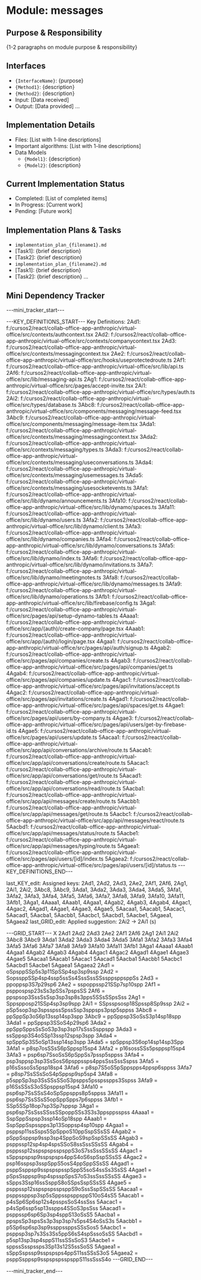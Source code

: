 # Module: messages

## Purpose & Responsibility
{1-2 paragraphs on module purpose & responsibility}

## Interfaces
* `{InterfaceName}`: {purpose}
* `{Method1}`: {description}
* `{Method2}`: {description}
* Input: [Data received]
* Output: [Data provided]
...

## Implementation Details
* Files: [List with 1-line descriptions]
* Important algorithms: [List with 1-line descriptions]
* Data Models
    * `{Model1}`: {description}
    * `{Model2}`: {description}

## Current Implementation Status
* Completed: [List of completed items]
* In Progress: [Current work]
* Pending: [Future work]

## Implementation Plans & Tasks
* `implementation_plan_{filename1}.md`
* [Task1]: {brief description}
* [Task2]: {brief description}
* `implementation_plan_{filename2}.md`
* [Task1]: {brief description}
* [Task2]: {brief description} 
...

## Mini Dependency Tracker
---mini_tracker_start---

---KEY_DEFINITIONS_START---
Key Definitions:
2Ad1: f:/cursos2/react/collab-office-app-anthropic/virtual-office/src/contexts/authcontext.tsx
2Ad2: f:/cursos2/react/collab-office-app-anthropic/virtual-office/src/contexts/companycontext.tsx
2Ad3: f:/cursos2/react/collab-office-app-anthropic/virtual-office/src/contexts/messagingcontext.tsx
2Ae2: f:/cursos2/react/collab-office-app-anthropic/virtual-office/src/hooks/useprotectedroute.ts
2Af1: f:/cursos2/react/collab-office-app-anthropic/virtual-office/src/lib/api.ts
2Af6: f:/cursos2/react/collab-office-app-anthropic/virtual-office/src/lib/messaging-api.ts
2Ag1: f:/cursos2/react/collab-office-app-anthropic/virtual-office/src/pages/accept-invite.tsx
2Ai1: f:/cursos2/react/collab-office-app-anthropic/virtual-office/src/types/auth.ts
2Ai2: f:/cursos2/react/collab-office-app-anthropic/virtual-office/src/types/database.ts
3Abc8: f:/cursos2/react/collab-office-app-anthropic/virtual-office/src/components/messaging/message-feed.tsx
3Abc9: f:/cursos2/react/collab-office-app-anthropic/virtual-office/src/components/messaging/message-item.tsx
3Ada1: f:/cursos2/react/collab-office-app-anthropic/virtual-office/src/contexts/messaging/messagingcontext.tsx
3Ada2: f:/cursos2/react/collab-office-app-anthropic/virtual-office/src/contexts/messaging/types.ts
3Ada3: f:/cursos2/react/collab-office-app-anthropic/virtual-office/src/contexts/messaging/useconversations.ts
3Ada4: f:/cursos2/react/collab-office-app-anthropic/virtual-office/src/contexts/messaging/usemessages.ts
3Ada5: f:/cursos2/react/collab-office-app-anthropic/virtual-office/src/contexts/messaging/usesocketevents.ts
3Afa1: f:/cursos2/react/collab-office-app-anthropic/virtual-office/src/lib/dynamo/announcements.ts
3Afa10: f:/cursos2/react/collab-office-app-anthropic/virtual-office/src/lib/dynamo/spaces.ts
3Afa11: f:/cursos2/react/collab-office-app-anthropic/virtual-office/src/lib/dynamo/users.ts
3Afa2: f:/cursos2/react/collab-office-app-anthropic/virtual-office/src/lib/dynamo/client.ts
3Afa3: f:/cursos2/react/collab-office-app-anthropic/virtual-office/src/lib/dynamo/companies.ts
3Afa4: f:/cursos2/react/collab-office-app-anthropic/virtual-office/src/lib/dynamo/conversations.ts
3Afa5: f:/cursos2/react/collab-office-app-anthropic/virtual-office/src/lib/dynamo/index.ts
3Afa6: f:/cursos2/react/collab-office-app-anthropic/virtual-office/src/lib/dynamo/invitations.ts
3Afa7: f:/cursos2/react/collab-office-app-anthropic/virtual-office/src/lib/dynamo/meetingnotes.ts
3Afa8: f:/cursos2/react/collab-office-app-anthropic/virtual-office/src/lib/dynamo/messages.ts
3Afa9: f:/cursos2/react/collab-office-app-anthropic/virtual-office/src/lib/dynamo/operations.ts
3Afb1: f:/cursos2/react/collab-office-app-anthropic/virtual-office/src/lib/firebase/config.ts
3Aga1: f:/cursos2/react/collab-office-app-anthropic/virtual-office/src/pages/api/setup-dynamo-tables.ts
4Aaaa1: f:/cursos2/react/collab-office-app-anthropic/virtual-office/src/app/(auth)/create-company/page.tsx
4Aaab1: f:/cursos2/react/collab-office-app-anthropic/virtual-office/src/app/(auth)/login/page.tsx
4Agaa1: f:/cursos2/react/collab-office-app-anthropic/virtual-office/src/pages/api/auth/signup.ts
4Agab2: f:/cursos2/react/collab-office-app-anthropic/virtual-office/src/pages/api/companies/create.ts
4Agab3: f:/cursos2/react/collab-office-app-anthropic/virtual-office/src/pages/api/companies/get.ts
4Agab4: f:/cursos2/react/collab-office-app-anthropic/virtual-office/src/pages/api/companies/update.ts
4Agac1: f:/cursos2/react/collab-office-app-anthropic/virtual-office/src/pages/api/invitations/accept.ts
4Agac2: f:/cursos2/react/collab-office-app-anthropic/virtual-office/src/pages/api/invitations/create.ts
4Agad1: f:/cursos2/react/collab-office-app-anthropic/virtual-office/src/pages/api/spaces/get.ts
4Agae1: f:/cursos2/react/collab-office-app-anthropic/virtual-office/src/pages/api/users/by-company.ts
4Agae3: f:/cursos2/react/collab-office-app-anthropic/virtual-office/src/pages/api/users/get-by-firebase-id.ts
4Agae5: f:/cursos2/react/collab-office-app-anthropic/virtual-office/src/pages/api/users/update.ts
5Aacaa1: f:/cursos2/react/collab-office-app-anthropic/virtual-office/src/app/api/conversations/archive/route.ts
5Aacab1: f:/cursos2/react/collab-office-app-anthropic/virtual-office/src/app/api/conversations/create/route.ts
5Aacac1: f:/cursos2/react/collab-office-app-anthropic/virtual-office/src/app/api/conversations/get/route.ts
5Aacad1: f:/cursos2/react/collab-office-app-anthropic/virtual-office/src/app/api/conversations/read/route.ts
5Aacba1: f:/cursos2/react/collab-office-app-anthropic/virtual-office/src/app/api/messages/create/route.ts
5Aacbb1: f:/cursos2/react/collab-office-app-anthropic/virtual-office/src/app/api/messages/get/route.ts
5Aacbc1: f:/cursos2/react/collab-office-app-anthropic/virtual-office/src/app/api/messages/react/route.ts
5Aacbd1: f:/cursos2/react/collab-office-app-anthropic/virtual-office/src/app/api/messages/status/route.ts
5Aacbe1: f:/cursos2/react/collab-office-app-anthropic/virtual-office/src/app/api/messages/typing/route.ts
5Agaea1: f:/cursos2/react/collab-office-app-anthropic/virtual-office/src/pages/api/users/[id]/index.ts
5Agaea2: f:/cursos2/react/collab-office-app-anthropic/virtual-office/src/pages/api/users/[id]/status.ts
---KEY_DEFINITIONS_END---

last_KEY_edit: Assigned keys: 2Ad1, 2Ad2, 2Ad3, 2Ae2, 2Af1, 2Af6, 2Ag1, 2Ai1, 2Ai2, 3Abc8, 3Abc9, 3Ada1, 3Ada2, 3Ada3, 3Ada4, 3Ada5, 3Afa1, 3Afa2, 3Afa3, 3Afa4, 3Afa5, 3Afa6, 3Afa7, 3Afa8, 3Afa9, 3Afa10, 3Afa11, 3Afb1, 3Aga1, 4Aaaa1, 4Aaab1, 4Agaa1, 4Agab2, 4Agab3, 4Agab4, 4Agac1, 4Agac2, 4Agad1, 4Agae1, 4Agae3, 4Agae5, 5Aacaa1, 5Aacab1, 5Aacac1, 5Aacad1, 5Aacba1, 5Aacbb1, 5Aacbc1, 5Aacbd1, 5Aacbe1, 5Agaea1, 5Agaea2
last_GRID_edit: Applied suggestion: 2Ai2 -> 2Ai1 (s)

---GRID_START---
X 2Ad1 2Ad2 2Ad3 2Ae2 2Af1 2Af6 2Ag1 2Ai1 2Ai2 3Abc8 3Abc9 3Ada1 3Ada2 3Ada3 3Ada4 3Ada5 3Afa1 3Afa2 3Afa3 3Afa4 3Afa5 3Afa6 3Afa7 3Afa8 3Afa9 3Afa10 3Afa11 3Afb1 3Aga1 4Aaaa1 4Aaab1 4Agaa1 4Agab2 4Agab3 4Agab4 4Agac1 4Agac2 4Agad1 4Agae1 4Agae3 4Agae5 5Aacaa1 5Aacab1 5Aacac1 5Aacad1 5Aacba1 5Aacbb1 5Aacbc1 5Aacbd1 5Aacbe1 5Agaea1 5Agaea2
2Ad1 = oSpsppSSp5s3p11SpSSp4sp3sp9ssp
2Ad2 = SopssppSSp4sp4ssp5ssSs4SssSssSSssppsppsppSs
2Ad3 = ppoppsp3S7p29sp6
2Ae2 = sspoppssp21SSp7sp10spp
2Af1 = psppospsp23sSs3pSSs7pspsSS
2Af6 = ppspsop3SssSsSsp3sp3sp8s3pps5SSsSSpsSss
2Ag1 = Sppspposp21SSp4sp3sp9spp
2Ai1 = SSpsspsosp18Spssp8Sp9ssp
2Ai2 = pSp5sop3sp3spsspssSpssSsp3sppsps3psp5sppss
3Abc8 = ppSppSp3oS6p13ssp14sp3spp
3Abc9 = ppSppsp3SoSsS3p14sp18spp
3Ada1 = ppSppsp3SSoS4p29sp6
3Ada2 = ppSppSppsSsSoS3p3sp3sp17sSssSsppspp
3Ada3 = ssSppsp3S4oSSp13ssp12spsp3spp
3Ada4 = spSppSp3S5oSp13ssp14sp3spp
3Ada5 = spSppsp3S6op14sp14sp3Spp
3Afa1 = p8sp7osSSsS6pSppsp15sp4
3Afa2 = p16sossSSs5psppsp15sp4
3Afa3 = psp6sp7SsoSsS6pSppSs7pssp5sppss
3Afa4 = psp3sppsp3sp3SsSosS6psppssps4ppsSssSssSspss
3Afa5 = p16sSssoSs5psp18sp4
3Afa6 = p8sp7S5oS5pSppspps4ppsp6sppss
3Afa7 = p8sp7SsSSsSoS4pSppsp9sp5sp4
3Afa8 = p5sppSp3sp3SsSSsSSoS3pspps5psspsspps3Sspss
3Afa9 = p16SsSSsS3oSSpsppsp15sp4
3Afa10 = psp6sp7SsSSsS4oSpSppspps8p5sppss
3Afa11 = psp6sp7SsSSsS5opSppSpps7p6sppss
3Afb1 = SSp5SSp18op7sp3Sp7sppsp
3Aga1 = psp6sp7SsSssSSssSSpoppSSs3S3s3ppsppsspss
4Aaaa1 = SspSppSspsp3ssp14oSp18spp
4Aaab1 = SspSppSspsspps3p13Soppsp4sp10spp
4Agaa1 = psppsp11ssSsps5SpSppoS10ppSspSSsSS
4Agab2 = pSppSsppsp9ssp3sp4SppSoS9spSspSSsSS
4Agab3 = psppssp12sp4sp4spsSSoS8ssSssSSsSS
4Agab4 = psppssp12sspspspsspsppS3oS7ssSssSSsSS
4Agac1 = sSppspspsp9sspspsps4ppS4oS6spSspSSsSS
4Agac2 = psp16sspsp3sspSppS5osS4ppSppSSsSS
4Agad1 = psppSsppsp9sspspspsspSppS5soS4ssSs3SsSS
4Agae1 = pSpsSsppsp9sp4spsspSpsS7oS3ssSssSSsSS
4Agae3 = sSpps3Ssp16ssSsppS8oSSpsSspSSsSS
4Agae5 = psppssp12sspspspsspsppS9oSssSspSSsSS
5Aacaa1 = psppssppsp3sp5sSppsspsppsppS10oS4sS5
5Aacab1 = p4sSp6Sp6sp12s4psspsSoS4ssSss
5Aacac1 = p4sSp6ssp5sp13sspps4SSoS3psSss
5Aacad1 = psppssp6sp6Sp3sp4sppS13oSsS5
5Aacba1 = ppspsSp3spsSs3p3sp3sp7s5ps4S4oSsS3s
5Aacbb1 = p5Sp6sp6sp3sp9ssppssppsSSsSos5
5Aacbc1 = psppsp3sp7s3Ss3Ss5ppS6sS4spSssoSsSS
5Aacbd1 = p5sp13sp3sp4sppS11ssSSsSoS3
5Aacbe1 = sppssSsspssps3Sp13s12S5ssSoSS
5Agaea1 = sSppSspssp9sspspsps4ppS11ssSSsS3oS
5Agaea2 = psppSsppsp9sspspspsspsppS11ssSssS4o
---GRID_END---

---mini_tracker_end---
